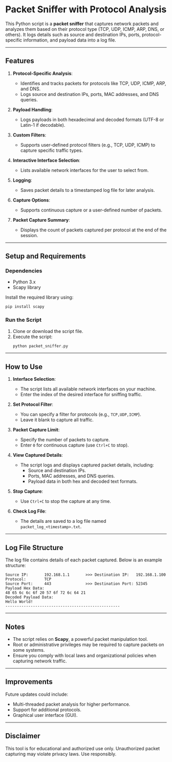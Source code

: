 # **Packet Sniffer with Protocol Analysis**

This Python script is a **packet sniffer** that captures network packets and analyzes them based on their protocol type (TCP, UDP, ICMP, ARP, DNS, or others). It logs details such as source and destination IPs, ports, protocol-specific information, and payload data into a log file.

---

## **Features**
1. **Protocol-Specific Analysis**:
   - Identifies and tracks packets for protocols like TCP, UDP, ICMP, ARP, and DNS.
   - Logs source and destination IPs, ports, MAC addresses, and DNS queries.

2. **Payload Handling**:
   - Logs payloads in both hexadecimal and decoded formats (UTF-8 or Latin-1 if decodable).

3. **Custom Filters**:
   - Supports user-defined protocol filters (e.g., TCP, UDP, ICMP) to capture specific traffic types.

4. **Interactive Interface Selection**:
   - Lists available network interfaces for the user to select from.

5. **Logging**:
   - Saves packet details to a timestamped log file for later analysis.

6. **Capture Options**:
   - Supports continuous capture or a user-defined number of packets.

7. **Packet Capture Summary**:
   - Displays the count of packets captured per protocol at the end of the session.

---

## **Setup and Requirements**

### **Dependencies**
- Python 3.x
- Scapy library

Install the required library using:
```bash
pip install scapy
```

### **Run the Script**
1. Clone or download the script file.
2. Execute the script:
   ```bash
   python packet_sniffer.py
   ```

---

## **How to Use**

1. **Interface Selection**:
   - The script lists all available network interfaces on your machine.
   - Enter the index of the desired interface for sniffing traffic.

2. **Set Protocol Filter**:
   - You can specify a filter for protocols (e.g., `TCP,UDP,ICMP`).
   - Leave it blank to capture all traffic.

3. **Packet Capture Limit**:
   - Specify the number of packets to capture.
   - Enter `0` for continuous capture (use `Ctrl+C` to stop).

4. **View Captured Details**:
   - The script logs and displays captured packet details, including:
     - Source and destination IPs.
     - Ports, MAC addresses, and DNS queries.
     - Payload data in both hex and decoded text formats.

5. **Stop Capture**:
   - Use `Ctrl+C` to stop the capture at any time.

6. **Check Log File**:
   - The details are saved to a log file named `packet_log_<timestamp>.txt`.

---

## **Log File Structure**

The log file contains details of each packet captured. Below is an example structure:

```
Source IP:       192.168.1.1       >>> Destination IP:   192.168.1.100
Protocol:        TCP
Source Port:     443               >>> Destination Port: 52345
Payload Hex Data:
48 65 6c 6c 6f 20 57 6f 72 6c 64 21
Decoded Payload Data:
Hello World!
--------------------------------------------------
```

---

## **Notes**
- The script relies on **Scapy**, a powerful packet manipulation tool.
- Root or administrative privileges may be required to capture packets on some systems.
- Ensure you comply with local laws and organizational policies when capturing network traffic.

---

## **Improvements**
Future updates could include:
- Multi-threaded packet analysis for higher performance.
- Support for additional protocols.
- Graphical user interface (GUI).

---

## **Disclaimer**
This tool is for educational and authorized use only. Unauthorized packet capturing may violate privacy laws. Use responsibly.
